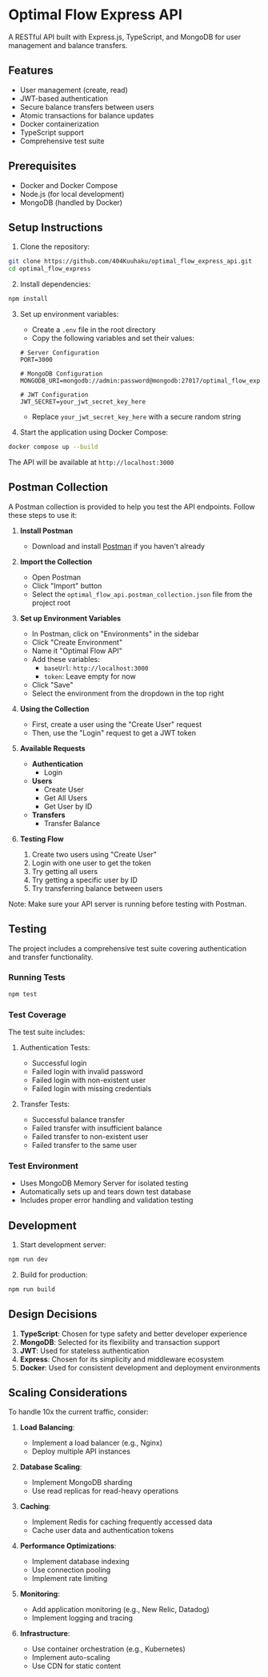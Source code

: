 # Optimal Flow Express API

A RESTful API built with Express.js, TypeScript, and MongoDB for user management and balance transfers.

## Features

- User management (create, read)
- JWT-based authentication
- Secure balance transfers between users
- Atomic transactions for balance updates
- Docker containerization
- TypeScript support
- Comprehensive test suite

## Prerequisites

- Docker and Docker Compose
- Node.js (for local development)
- MongoDB (handled by Docker)

## Setup Instructions

1. Clone the repository:
```bash
git clone https://github.com/404Kuuhaku/optimal_flow_express_api.git
cd optimal_flow_express
```

2. Install dependencies:
```bash
npm install
```

3. Set up environment variables:
   - Create a `.env` file in the root directory
   - Copy the following variables and set their values:
   ```env
   # Server Configuration
   PORT=3000

   # MongoDB Configuration
   MONGODB_URI=mongodb://admin:password@mongodb:27017/optimal_flow_express

   # JWT Configuration
   JWT_SECRET=your_jwt_secret_key_here
   ```
   - Replace `your_jwt_secret_key_here` with a secure random string

4. Start the application using Docker Compose:
```bash
docker compose up --build
```

The API will be available at `http://localhost:3000`

## Postman Collection

A Postman collection is provided to help you test the API endpoints. Follow these steps to use it:

1. **Install Postman**
   - Download and install [Postman](https://www.postman.com/downloads/) if you haven't already

2. **Import the Collection**
   - Open Postman
   - Click "Import" button
   - Select the `optimal_flow_api.postman_collection.json` file from the project root

3. **Set up Environment Variables**
   - In Postman, click on "Environments" in the sidebar
   - Click "Create Environment"
   - Name it "Optimal Flow API"
   - Add these variables:
     - `baseUrl`: `http://localhost:3000`
     - `token`: Leave empty for now
   - Click "Save"
   - Select the environment from the dropdown in the top right

4. **Using the Collection**
   - First, create a user using the "Create User" request
   - Then, use the "Login" request to get a JWT token


5. **Available Requests**
   - **Authentication**
     - Login
   - **Users**
     - Create User
     - Get All Users
     - Get User by ID
   - **Transfers**
     - Transfer Balance

6. **Testing Flow**
   1. Create two users using "Create User"
   2. Login with one user to get the token
   3. Try getting all users
   4. Try getting a specific user by ID
   5. Try transferring balance between users

Note: Make sure your API server is running before testing with Postman.


## Testing

The project includes a comprehensive test suite covering authentication and transfer functionality.
### Running Tests

```bash
npm test
```

### Test Coverage

The test suite includes:

1. Authentication Tests:
   - Successful login
   - Failed login with invalid password
   - Failed login with non-existent user
   - Failed login with missing credentials

2. Transfer Tests:
   - Successful balance transfer
   - Failed transfer with insufficient balance
   - Failed transfer to non-existent user
   - Failed transfer to the same user

### Test Environment

- Uses MongoDB Memory Server for isolated testing
- Automatically sets up and tears down test database
- Includes proper error handling and validation testing

## Development

1. Start development server:
```bash
npm run dev
```

2. Build for production:
```bash
npm run build
```

## Design Decisions

1. **TypeScript**: Chosen for type safety and better developer experience
2. **MongoDB**: Selected for its flexibility and transaction support
3. **JWT**: Used for stateless authentication
4. **Express**: Chosen for its simplicity and middleware ecosystem
5. **Docker**: Used for consistent development and deployment environments

## Scaling Considerations

To handle 10x the current traffic, consider:

1. **Load Balancing**:
   - Implement a load balancer (e.g., Nginx)
   - Deploy multiple API instances

2. **Database Scaling**:
   - Implement MongoDB sharding
   - Use read replicas for read-heavy operations

3. **Caching**:
   - Implement Redis for caching frequently accessed data
   - Cache user data and authentication tokens

4. **Performance Optimizations**:
   - Implement database indexing
   - Use connection pooling
   - Implement rate limiting

5. **Monitoring**:
   - Add application monitoring (e.g., New Relic, Datadog)
   - Implement logging and tracing

6. **Infrastructure**:
   - Use container orchestration (e.g., Kubernetes)
   - Implement auto-scaling
   - Use CDN for static content


